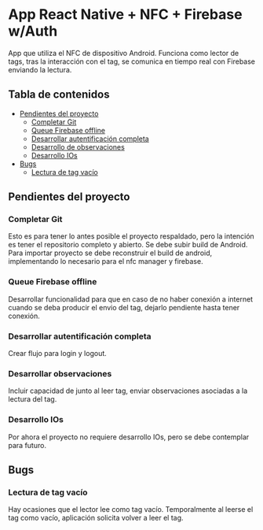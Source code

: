 # App React Native + NFC + Firebase w/Auth

App que utiliza el NFC de dispositivo Android.
Funciona como lector de tags, tras la interacción con el tag, se comunica en tiempo real con Firebase enviando la lectura.

## Tabla de contenidos

* [Pendientes del proyecto](#pendientes-del-proyecto)
  * [Completar Git](#completar-git)
  * [Queue Firebase offline](#queue-firebase-offline)
  * [Desarrollar autentificación completa](#desarrollar-autentificacion-completo)
  * [Desarrollo de observaciones](#desarrollo-de-observaciones)
  * [Desarrollo IOs](#desarrollo-IOs)
* [Bugs](#bugs)
  * [Lectura de tag vacío](#lectura-de-tag-vacio)

## Pendientes del proyecto

### Completar Git

Esto es para tener lo antes posible el proyecto respaldado, pero la intención es tener el repositorio completo y abierto.
Se debe subir build de Android.
Para importar proyecto se debe reconstruir el build de android, implementando lo necesario para el nfc manager y firebase.

### Queue Firebase offline

Desarrollar funcionalidad para que en caso de no haber conexión a internet cuando se deba producir el envio del tag, dejarlo pendiente hasta tener conexión.

### Desarrollar autentificación completa

Crear flujo para login y logout.

### Desarrollar observaciones

Incluir capacidad de junto al leer tag, enviar observaciones asociadas a la lectura del tag.

### Desarrollo IOs

Por ahora el proyecto no requiere desarrollo IOs, pero se debe contemplar para futuro.

## Bugs

### Lectura de tag vacío

Hay ocasiones que el lector lee como tag vacío. Temporalmente al leerse el tag como vacío, aplicación solicita volver a leer el tag.
